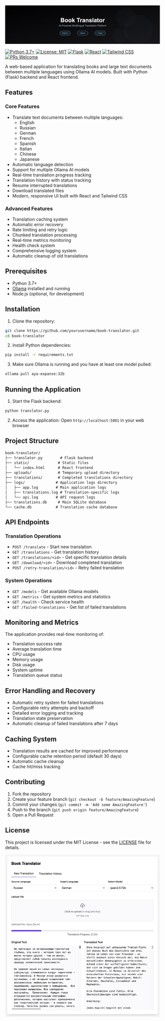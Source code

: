 ![Book Translator](https://raw.githubusercontent.com/KazKozDev/book-translator/main/banner.jpg)

[![Python 3.7+](https://img.shields.io/badge/python-3.7+-blue.svg)](https://www.python.org/downloads/)
[![License: MIT](https://img.shields.io/badge/License-MIT-yellow.svg)](https://opensource.org/licenses/MIT)
[![Flask](https://img.shields.io/badge/flask-%23000.svg?style=flat&logo=flask&logoColor=white)](https://flask.palletsprojects.com/)
[![React](https://img.shields.io/badge/react-%2320232a.svg?style=flat&logo=react&logoColor=%2361DAFB)](https://reactjs.org/)
[![Tailwind CSS](https://img.shields.io/badge/tailwindcss-%2338B2AC.svg?style=flat&logo=tailwind-css&logoColor=white)](https://tailwindcss.com/)
[![PRs Welcome](https://img.shields.io/badge/PRs-welcome-brightgreen.svg)](http://makeapullrequest.com)

A web-based application for translating books and large text documents between multiple languages using Ollama AI models. Built with Python (Flask) backend and React frontend.

## Features

### Core Features
- Translate text documents between multiple languages:
  - English
  - Russian
  - German
  - French
  - Spanish
  - Italian
  - Chinese
  - Japanese
- Automatic language detection
- Support for multiple Ollama AI models
- Real-time translation progress tracking
- Translation history with status tracking
- Resume interrupted translations
- Download translated files
- Modern, responsive UI built with React and Tailwind CSS

### Advanced Features
- Translation caching system
- Automatic error recovery
- Rate limiting and retry logic
- Chunked translation processing
- Real-time metrics monitoring
- Health check system
- Comprehensive logging system
- Automatic cleanup of old translations

## Prerequisites
- Python 3.7+
- [Ollama](https://ollama.ai/) installed and running
- Node.js (optional, for development)

## Installation

1. Clone the repository:
```bash
git clone https://github.com/yourusername/book-translator.git
cd book-translator
```

2. Install Python dependencies:
```bash
pip install -r requirements.txt
```

3. Make sure Ollama is running and you have at least one model pulled:
```bash
ollama pull aya-expanse:32b
```

## Running the Application

1. Start the Flask backend:
```bash
python translator.py
```

2. Access the application:
Open `http://localhost:5001` in your web browser

## Project Structure
```
book-translator/
├── translator.py        # Flask backend
├── static/             # Static files
│   └── index.html      # React frontend
├── uploads/            # Temporary upload directory
├── translations/       # Completed translations directory
├── logs/              # Application logs directory
│   ├── app.log        # Main application logs
│   ├── translations.log # Translation-specific logs
│   └── api.log        # API request logs
├── translations.db     # Main SQLite database
└── cache.db           # Translation cache database
```

## API Endpoints

### Translation Operations
- `POST /translate` - Start new translation
- `GET /translations` - Get translation history
- `GET /translations/<id>` - Get specific translation details
- `GET /download/<id>` - Download completed translation
- `POST /retry-translation/<id>` - Retry failed translation

### System Operations
- `GET /models` - Get available Ollama models
- `GET /metrics` - Get system metrics and statistics
- `GET /health` - Check service health
- `GET /failed-translations` - Get list of failed translations

## Monitoring and Metrics

The application provides real-time monitoring of:
- Translation success rate
- Average translation time
- CPU usage
- Memory usage
- Disk usage
- System uptime
- Translation queue status

## Error Handling and Recovery

- Automatic retry system for failed translations
- Configurable retry attempts and backoff
- Detailed error logging and tracking
- Translation state preservation
- Automatic cleanup of failed translations after 7 days

## Caching System

- Translation results are cached for improved performance
- Configurable cache retention period (default 30 days)
- Automatic cache cleanup
- Cache hit/miss tracking

## Contributing

1. Fork the repository
2. Create your feature branch (`git checkout -b feature/AmazingFeature`)
3. Commit your changes (`git commit -m 'Add some AmazingFeature'`)
4. Push to the branch (`git push origin feature/AmazingFeature`)
5. Open a Pull Request

## License

This project is licensed under the MIT License - see the [LICENSE](LICENSE) file for details.

![Book Translator](https://raw.githubusercontent.com/KazKozDev/book-translator/main/demo.jpg)
